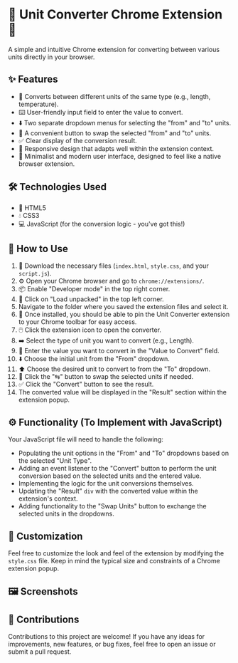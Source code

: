 # 📏 Unit Converter Chrome Extension 📐

A simple and intuitive Chrome extension for converting between various units directly in your browser.

## ✨ Features

* 🔄 Converts between different units of the same type (e.g., length, temperature).
* ⌨️ User-friendly input field to enter the value to convert.
* ⬇️ Two separate dropdown menus for selecting the "from" and "to" units.
* 🔄 A convenient button to swap the selected "from" and "to" units.
* ✅ Clear display of the conversion result.
* 📱 Responsive design that adapts well within the extension context.
* 🎨 Minimalist and modern user interface, designed to feel like a native browser extension.

## 🛠️ Technologies Used

* 📖 HTML5
* 💧 CSS3
* 💻 JavaScript (for the conversion logic - you've got this!)

## 🚀 How to Use

1.  💾 Download the necessary files (`index.html`, `style.css`, and your `script.js`).
2.  ⚙️ Open your Chrome browser and go to `chrome://extensions/`.
3.  📦 Enable "Developer mode" in the top right corner.
4.  📂 Click on "Load unpacked" in the top left corner.
5.  Navigate to the folder where you saved the extension files and select it.
6.  📌 Once installed, you should be able to pin the Unit Converter extension to your Chrome toolbar for easy access.
7.  🖱️ Click the extension icon to open the converter.
8.  ➡️ Select the type of unit you want to convert (e.g., Length).
9.  🔢 Enter the value you want to convert in the "Value to Convert" field.
10. ⬇️ Choose the initial unit from the "From" dropdown.
11. ⬆️ Choose the desired unit to convert to from the "To" dropdown.
12. 🔄 Click the "⇆" button to swap the selected units if needed.
13. ✅ Click the "Convert" button to see the result.
14. The converted value will be displayed in the "Result" section within the extension popup.

## ⚙️ Functionality (To Implement with JavaScript)

Your JavaScript file will need to handle the following:

* Populating the unit options in the "From" and "To" dropdowns based on the selected "Unit Type".
* Adding an event listener to the "Convert" button to perform the unit conversion based on the selected units and the entered value.
* Implementing the logic for the unit conversions themselves.
* Updating the "Result" `div` with the converted value within the extension's context.
* Adding functionality to the "Swap Units" button to exchange the selected units in the dropdowns.

## 🎨 Customization

Feel free to customize the look and feel of the extension by modifying the `style.css` file. Keep in mind the typical size and constraints of a Chrome extension popup.

## 🖼️ Screenshots

## 🤝 Contributions

Contributions to this project are welcome! If you have any ideas for improvements, new features, or bug fixes, feel free to open an issue or submit a pull request.
